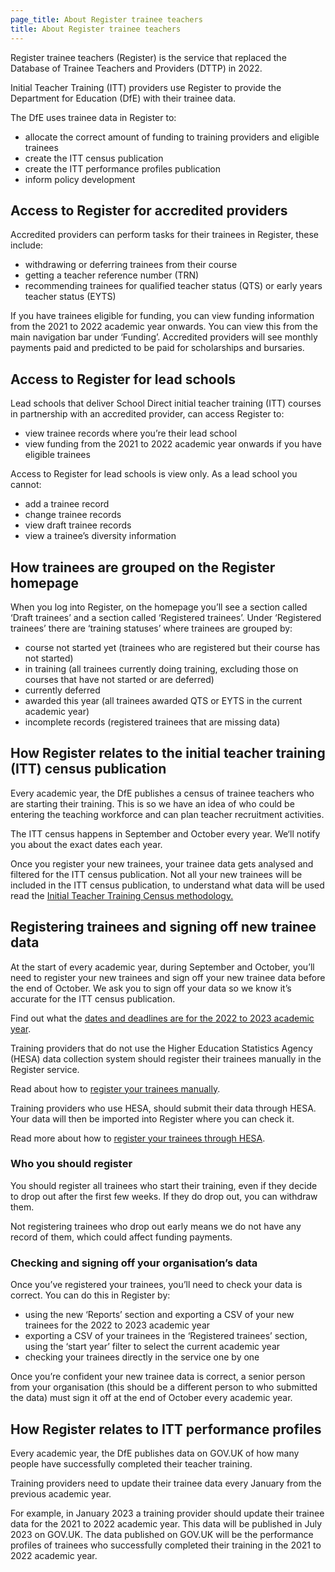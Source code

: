 ```yaml
---
page_title: About Register trainee teachers
title: About Register trainee teachers
---
```


Register trainee teachers (Register) is the service that replaced the Database of Trainee Teachers and Providers (DTTP) in 2022.

Initial Teacher Training (ITT) providers use Register to provide the Department for Education (DfE) with their trainee data.

The DfE uses trainee data in Register to:

* allocate the correct amount of funding to training providers and eligible trainees
* create the ITT census publication
* create the ITT performance profiles publication
* inform policy development

<h2 class="govuk-heading-m">Access to Register for accredited providers</h2>

Accredited providers can perform tasks for their trainees in Register, these include:

* withdrawing or deferring trainees from their course
* getting a teacher reference number (TRN)
* recommending trainees for qualified teacher status (QTS) or early years teacher status (EYTS)

If you have trainees eligible for funding, you can view funding information from the 2021 to 2022 academic year onwards. You can view this from the main navigation bar under ‘Funding’. Accredited providers will see monthly payments paid and predicted to be paid for scholarships and bursaries.

<h2 class="govuk-heading-m">Access to Register for lead schools</h2>

Lead schools that deliver School Direct initial teacher training (ITT) courses in partnership with an accredited provider, can access Register to:

* view trainee records where you’re their lead school
* view funding from the 2021 to 2022 academic year onwards if you have eligible trainees

Access to Register for lead schools is view only. As a lead school you cannot:

* add a trainee record
* change trainee records
* view draft trainee records
* view a trainee’s diversity information

<h2 class="govuk-heading-m">How trainees are grouped on the Register homepage</h2>

When you log into Register, on the homepage you’ll see a section called ‘Draft trainees’ and a section called ‘Registered trainees’. Under ‘Registered trainees’ there are ‘training statuses’ where trainees are grouped by:

* course not started yet (trainees who are registered but their course has not started)
* in training (all trainees currently doing training, excluding those on courses that have not started or are deferred)
* currently deferred
* awarded this year (all trainees awarded QTS or EYTS in the current academic year)
* incomplete records (registered trainees that are missing data)

<h2 class="govuk-heading-m">How Register relates to the initial teacher training (ITT) census publication</h2>

Every academic year, the DfE publishes a census of trainee teachers who are starting their training. This is so we have an idea of who could be entering the teaching workforce and can plan teacher recruitment activities.

The ITT census happens in September and October every year. We‘ll notify you about the exact dates each year. 

Once you register your new trainees, your trainee data gets analysed and filtered for the ITT census publication. Not all your new trainees will be included in the ITT census publication, to understand what data will be used read the [Initial Teacher Training Census methodology.](https://explore-education-statistics.service.gov.uk/methodology/initial-teacher-training-census-methodology)

<h2 class="govuk-heading-m">Registering trainees and signing off new trainee data</h2>

At the start of every academic year, during September and October, you’ll need to register your new trainees and sign off your new trainee data before the end of October. We ask you to sign off your data so we know it’s accurate for the ITT census publication.

Find out what the [dates and deadlines are for the 2022 to 2023 academic year](/guidance/dates-and-deadlines).

Training providers that do not use the Higher Education Statistics Agency (HESA) data collection system should register their trainees manually in the Register service. 

Read about how to [register your trainees manually](/guidance/manually-registering-trainees).

Training providers who use HESA, should submit their data through HESA. Your data will then be imported into Register where you can check it. 

Read more about how to [register your trainees through HESA](/guidance/registering-trainees-through-hesa).

<h3 class="govuk-heading-s">Who you should register</h3>

You should register all trainees who start their training, even if they decide to drop out after the first few weeks. If they do drop out, you can withdraw them.

Not registering trainees who drop out early means we do not have any record of them, which could affect funding payments.

<h3 class="govuk-heading-s">Checking and signing off your organisation’s data</h3>

Once you’ve registered your trainees, you’ll need to check your data is correct. You can do this in Register by:

* using the new ‘Reports’ section and exporting a CSV of your new trainees for the 2022 to 2023 academic year
* exporting a CSV of your trainees in the ‘Registered trainees’ section, using the ‘start year’ filter to select the current academic year
* checking your trainees directly in the service one by one

Once you’re confident your new trainee data is correct, a senior person from your organisation (this should be a different person to who submitted the data) must sign it off at the end of October every academic year.

<h2 class="govuk-heading-m">How Register relates to ITT performance profiles</h2>

Every academic year, the DfE publishes data on GOV.UK of how many people have successfully completed their teacher training.

Training providers need to update their trainee data every January from the previous academic year.

For example, in January 2023 a training provider should update their trainee data for the 2021 to 2022 academic year. This data will be published in July 2023 on GOV.UK. The data published on GOV.UK will be the performance profiles of trainees who successfully completed their training in the 2021 to 2022 academic year.
